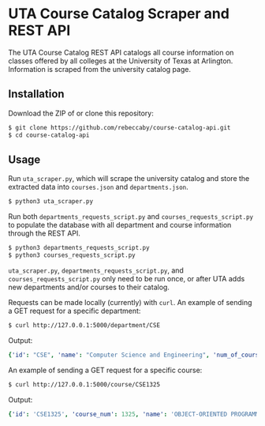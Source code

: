 # UTA Course Catalog Scraper and REST API
The UTA Course Catalog REST API catalogs all course information on classes offered by all colleges at the University of Texas at Arlington. Information is scraped from the university catalog page.

## Installation
Download the ZIP of or clone this repository:
```bash
$ git clone https://github.com/rebeccaby/course-catalog-api.git
$ cd course-catalog-api
```

## Usage
Run `uta_scraper.py`, which will scrape the university catalog and store the extracted data into `courses.json` and `departments.json`.
```bash
$ python3 uta_scraper.py
```

Run both `departments_requests_script.py` and `courses_requests_script.py` to populate the database with all department and course information through the REST API.
```bash
$ python3 departments_requests_script.py
$ python3 courses_requests_script.py
```

`uta_scraper.py`, `departments_requests_script.py`, and `courses_requests_script.py` only need to be run once, or after UTA adds new departments and/or courses to their catalog.

Requests can be made locally (currently) with `curl`. An example of sending a GET request for a specific department:
```bash
$ curl http://127.0.0.1:5000/department/CSE
```
Output:
```yaml
{'id': "CSE", 'name': "Computer Science and Engineering", 'num_of_courses': 190}
```

An example of sending a GET request for a specific course:
```bash
$ curl http://127.0.0.1:5000/course/CSE1325
```
Output:
```yaml
{'id': 'CSE1325', 'course_num': 1325, 'name': 'OBJECT-ORIENTED PROGRAMMING', 'description': 'Object-oriented concepts, class diagrams, collection classes, generics, polymorphism, and reusability.  Projects involve extensive programming and include graphical user interfaces and multithreading.', 'num_of_hours': 3, 'prerequisites': 'CSE 1320', 'tccn_id': '', 'department_model_id': 'CSE'}
```
